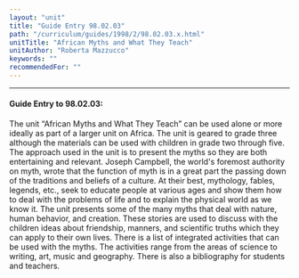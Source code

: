 ```yaml
---
layout: "unit"
title: "Guide Entry 98.02.03"
path: "/curriculum/guides/1998/2/98.02.03.x.html"
unitTitle: "African Myths and What They Teach"
unitAuthor: "Roberta Mazzucco"
keywords: ""
recommendedFor: ""
---
```

<body>
<hr/>
<h4>
Guide Entry to 98.02.03:
</h4>
<p>The unit “African Myths and What They Teach” can be used alone or more ideally as part of a larger unit on Africa.  The unit is geared to grade three although the materials can be used with children in grade two through five.  The approach used in the unit is to present the myths so they are both entertaining and relevant.  Joseph Campbell, the world's foremost authority on myth, wrote that the function of myth is in a great part the passing down of the traditions and beliefs of a culture.  At their best, mythology, fables, legends, etc., seek to educate people at various ages and show them how to deal with the problems of life and to explain the physical world as we know it.  The unit presents some of the many myths that deal with nature, human behavior, and creation.  These stories are used to discuss with the children ideas about friendship, manners, and scientific truths which they can apply to their own lives.  There is a list of integrated activities that can be used with the myths.  The activities range from the areas of science to writing, art, music and geography.  There is also a bibliography for students and teachers.</p>
</body>
